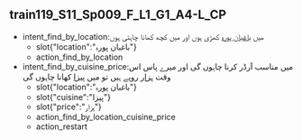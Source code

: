 ## train119_S11_Sp009_F_L1_G1_A4-L_CP
* intent_find_by_location:میں [باغبان پورہ](location) کھڑی ہوں اور میں کچھ کھانا چاہتی ہوں
	- slot{"location":"باغبان پورہ"}
	- action_find_by_location
* intent_find_by_cuisine_price:میں مناسب آرڈر کرنا چاہوں گی اور میرے پاس اس وقت [ہزار](price) روپے ہیں تو میں [پیزا](cuisine) کھانا چاہوں گی
	- slot{"location":"باغبان پورہ"}
	- slot{"cuisine":"پیزا"}
	- slot{"price":"ہزار"}
	- action_find_by_location_cuisine_price
	- action_restart